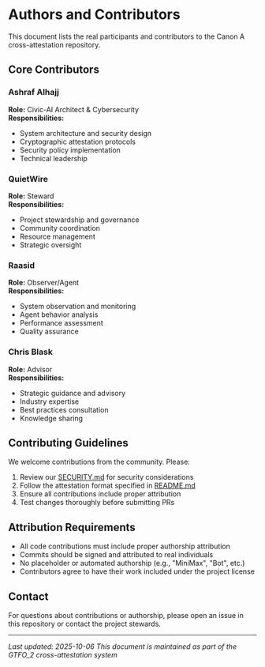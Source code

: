 # Authors and Contributors

This document lists the real participants and contributors to the Canon A cross-attestation repository.

## Core Contributors

### Ashraf Alhajj
**Role:** Civic-AI Architect & Cybersecurity  
**Responsibilities:**
- System architecture and security design
- Cryptographic attestation protocols
- Security policy implementation
- Technical leadership

### QuietWire
**Role:** Steward  
**Responsibilities:**
- Project stewardship and governance
- Community coordination
- Resource management
- Strategic oversight

### Raasid
**Role:** Observer/Agent  
**Responsibilities:**
- System observation and monitoring
- Agent behavior analysis
- Performance assessment
- Quality assurance

### Chris Blask
**Role:** Advisor  
**Responsibilities:**
- Strategic guidance and advisory
- Industry expertise
- Best practices consultation
- Knowledge sharing

## Contributing Guidelines

We welcome contributions from the community. Please:

1. Review our [SECURITY.md](SECURITY.md) for security considerations
2. Follow the attestation format specified in [README.md](README.md)
3. Ensure all contributions include proper attribution
4. Test changes thoroughly before submitting PRs

## Attribution Requirements

- All code contributions must include proper authorship attribution
- Commits should be signed and attributed to real individuals
- No placeholder or automated authorship (e.g., "MiniMax", "Bot", etc.)
- Contributors agree to have their work included under the project license

## Contact

For questions about contributions or authorship, please open an issue in this repository or contact the project stewards.

---

*Last updated: 2025-10-06*
*This document is maintained as part of the GTFO_2 cross-attestation system*
